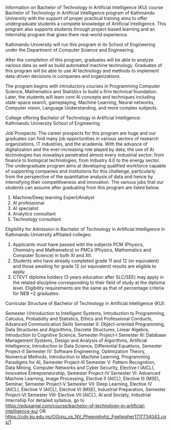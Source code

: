 Information on Bachelor of Technology in Artificial Intelligence (KU) course
Bachelor of Technology in Artificial Intelligence program of Kathmandu University with the support of proper practical training aims to offer undergraduate students a complete knowledge of Artificial Intelligence. This program also supports students through project-based learning and an internship program that gives them real-world experience.

Kathmandu University will run this program in its School of Engineering under the Department of Computer Science and Engineering. 

After the completion of this program, graduates will be able to analyze various data as well as build automated machine technology. Graduates of this program will be able to use AI technology and methods to implement data-driven decisions in companies and organizations. 

The program begins with introductory courses in Programming Computer Science, Mathematics and Statistics to build a firm technical foundation. Later, the students will leam core Al concepts and techniques including state-space search, gameplaying, Machine Learning, Neural networks, Computer vision, Language Understanding, and more complex subjects.



College offering Bachelor of Technology in Artificial Intelligence: Kathmandu University School of Engineering

Job Prospects:
The career prospects for this program are huge and our graduates can find many job opportunities in various sectors of research organizations, IT industries, and the academia. With the advance of digitalization and the ever-increasing role played by data, the use of AI technologies has nowadays penetrated almost every industrial sector: from finance to biological technologies, from Industry 4.0 to the energy sector. The undergraduate program aims at developing qualified workforce capable of supporting companies and institutions for this challenge, particularly from the perspective of the quantitative analysis of data and hence by intensifying their competitiveness and innovation. The various jobs that our students can assume after graduating from this program are listed below.

1. Machine/Deep learning Expert/Analyst
2. Al professional
3. AI specialist
4. Analytics consultant
5. Technology consultant


Eligibility for Admission in Bachelor of Technology in Artificial Intelligence in Kathmandu University affiliated colleges:
1. Applicants must have passed with the subjects PCM (Physics, Chemistry and Mathematics) or PMCs (Physics, Mathematics and Computer Science) in both XI and XII.
2. Students who have already completed grade 11 and 12 (or equivalent) and those awaiting for grade 12 (or equivalent) results are eligible to apply.
3. CTEVT diploma holders (3 years education after SLC/SEE) may apply in the related discipline corresponding to their field of study at the diploma level. Eligibility requirements are the same as that of percentage criteria for NEB +2 graduates.


Curricular Structure of Bachelor of Technology in Artificial Intelligence (KU):

Semester I:Introduction to Intelligent Systems, Introduction to Programming, Calculus, Probability and Statistics, Ethics and Professional Conducts, Advanced Communication Skills
Semester II: Object-oriented Programming, Data Structures and Algorithms, Discrete Structures, Linear Algebra, Introduction to Cognitive Science, Semester Project-I
Semester III: Database Management Systems, Design and Analysis of Algorithms, Artificial Intelligence, Introduction to Data Science, Differential Equations, Semester Project-II
Semester IV: Software Engineering, Optimization Theory, Numerical Methods, Introduction to Machine Learning, Programming Paradigms for AI, Semester Project-III
Semester V: Pattern Recognition, Data Mining, Computer Networks and Cyber Security, Elective I (AICL), Innovative Entrepreneurship, Semester Project-IV
Semester VI: Advanced Machine Learning, Image Processing, Elective II (AICL), Elective III (MSE), Seminar, Semester Project-V
Semester VII: Deep Learning, Elective IV (AICL), Elective V (AICL), Elective VI (MSE), Industrial Preparation, Semester Project-VI
Semester VIII: 	Elective VII (AICL), AI and Society, Industrial Internship
For detailed syllabus, go to https://edusanjal.com/course/bachelor-of-technology-in-artificial-intelligence-ku/ OR https://cdn.ku.edu.np/OGrpu_va_NV_Pheevphyhz_Fgehpgher1717734043.cqs/1